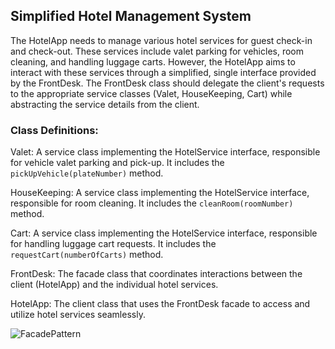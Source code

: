 ## Simplified Hotel Management System

The HotelApp needs to manage various hotel services for guest check-in and check-out. These services include valet parking for vehicles, room cleaning, and handling luggage carts. However, the HotelApp aims to interact with these services through a simplified, single interface provided by the FrontDesk. The FrontDesk class should delegate the client's requests to the appropriate service classes (Valet, HouseKeeping, Cart) while abstracting the service details from the client.

### Class Definitions:

Valet: A service class implementing the HotelService interface, responsible for vehicle valet parking and pick-up. It includes the `pickUpVehicle(plateNumber)` method.

HouseKeeping: A service class implementing the HotelService interface, responsible for room cleaning. It includes the `cleanRoom(roomNumber)` method.

Cart: A service class implementing the HotelService interface, responsible for handling luggage cart requests. It includes the `requestCart(numberOfCarts)` method.

FrontDesk: The facade class that coordinates interactions between the client (HotelApp) and the individual hotel services.

HotelApp: The client class that uses the FrontDesk facade to access and utilize hotel services seamlessly.

![FacadePattern](https://github.com/lloydestrada/FacadePattern/assets/142376663/f87e6476-ded6-48be-b1ef-f9f8df52dcef)
